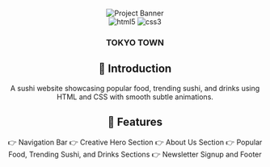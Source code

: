 
<div align="center">
  <br />
    <a>
      <img src="https://github.com/tassmiia/Tokyo-Town/blob/main/github%20cover.png?raw=true" alt="Project Banner">
    </a>
  <br />

  <div>
    <img src="https://img.shields.io/badge/-HTML_5-black?style=for-the-badge&logoColor=white&logo=html5&color=E34F26" alt="html5" />
    <img src="https://img.shields.io/badge/-css3-black?style=for-the-badge&logoColor=white&logo=css3&color=1572B6" alt="css3" />
  </div>

  <h3 align="center">TOKYO TOWN </h3>



## <a name="introduction">🤖 Introduction</a>

A sushi website showcasing popular food, trending sushi, and drinks using HTML and CSS with smooth subtle animations. 


## <a name="features">🔋 Features</a>


👉 Navigation Bar
👉 Creative Hero Section
👉 About Us Section
👉 Popular Food, Trending Sushi, and Drinks Sections
👉 Newsletter Signup and Footer

